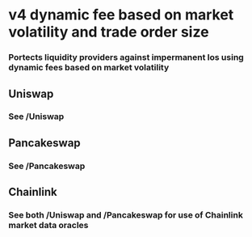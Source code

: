 # v4 dynamic fee based on market volatility and trade order size
### **Portects liquidity providers against impermanent los using dynamic fees based on market volatility**

## Uniswap
### See /Uniswap

## Pancakeswap
### See /Pancakeswap

## Chainlink
### See both /Uniswap and /Pancakeswap for use of Chainlink market data oracles 
